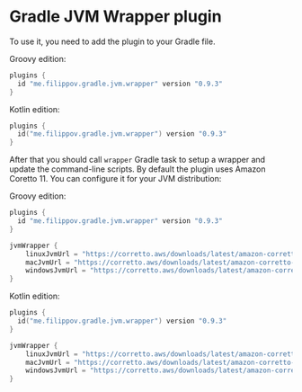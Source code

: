 # Gradle JVM Wrapper plugin
To use it, you need to add the plugin to your Gradle file.

Groovy edition:
```groovy
plugins {
  id "me.filippov.gradle.jvm.wrapper" version "0.9.3"
}
```
Kotlin edition:
```kotlin
plugins {
  id("me.filippov.gradle.jvm.wrapper") version "0.9.3"
}
```
After that you should call `wrapper` Gradle task to setup a wrapper and update the command-line scripts.
By default the plugin uses Amazon Coretto 11. You can configure it for your JVM distribution:

Groovy edition:
```groovy
plugins {
  id "me.filippov.gradle.jvm.wrapper" version "0.9.3"
}

jvmWrapper {
    linuxJvmUrl = "https://corretto.aws/downloads/latest/amazon-corretto-11-x64-linux-jdk.tar.gz"
    macJvmUrl = "https://corretto.aws/downloads/latest/amazon-corretto-11-x64-macos-jdk.tar.gz"
    windowsJvmUrl = "https://corretto.aws/downloads/latest/amazon-corretto-11-x64-windows-jdk.zip"
}
```
Kotlin edition:
```kotlin
plugins {
  id("me.filippov.gradle.jvm.wrapper") version "0.9.3"
}

jvmWrapper {
    linuxJvmUrl = "https://corretto.aws/downloads/latest/amazon-corretto-11-x64-linux-jdk.tar.gz"
    macJvmUrl = "https://corretto.aws/downloads/latest/amazon-corretto-11-x64-macos-jdk.tar.gz"
    windowsJvmUrl = "https://corretto.aws/downloads/latest/amazon-corretto-11-x64-windows-jdk.zip"
}
```
